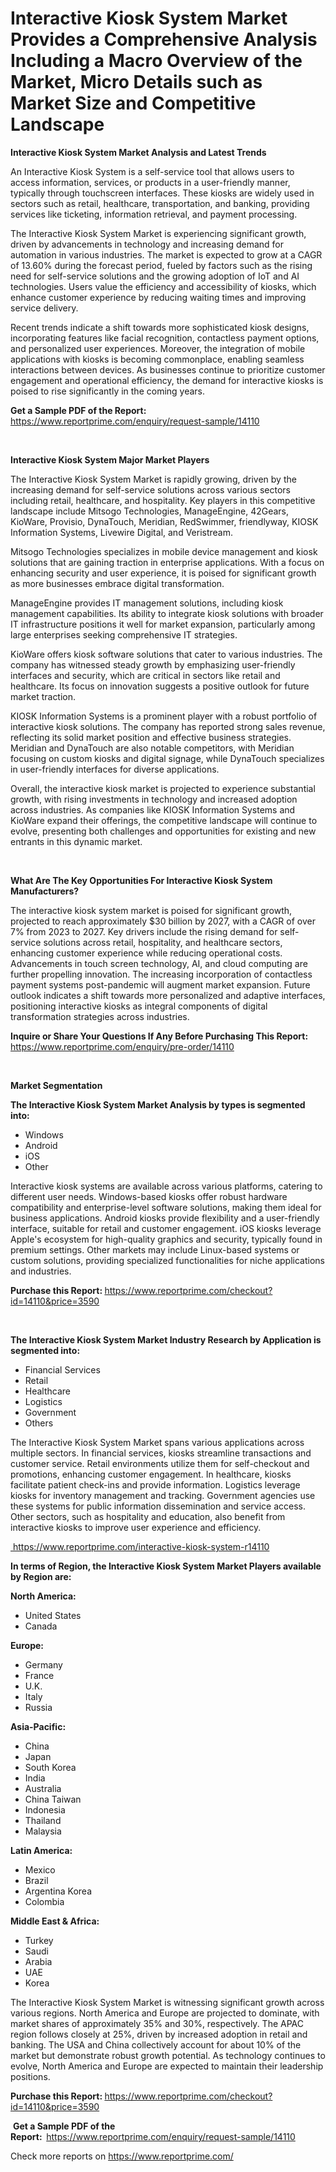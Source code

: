 <p><h1>Interactive Kiosk System Market Provides a Comprehensive Analysis Including a Macro Overview of the Market, Micro Details such as Market Size and Competitive Landscape</h1></p><p><strong>Interactive Kiosk System Market Analysis and Latest Trends</strong></p>
<p><p>An Interactive Kiosk System is a self-service tool that allows users to access information, services, or products in a user-friendly manner, typically through touchscreen interfaces. These kiosks are widely used in sectors such as retail, healthcare, transportation, and banking, providing services like ticketing, information retrieval, and payment processing.</p><p>The Interactive Kiosk System Market is experiencing significant growth, driven by advancements in technology and increasing demand for automation in various industries. The market is expected to grow at a CAGR of 13.60% during the forecast period, fueled by factors such as the rising need for self-service solutions and the growing adoption of IoT and AI technologies. Users value the efficiency and accessibility of kiosks, which enhance customer experience by reducing waiting times and improving service delivery.</p><p>Recent trends indicate a shift towards more sophisticated kiosk designs, incorporating features like facial recognition, contactless payment options, and personalized user experiences. Moreover, the integration of mobile applications with kiosks is becoming commonplace, enabling seamless interactions between devices. As businesses continue to prioritize customer engagement and operational efficiency, the demand for interactive kiosks is poised to rise significantly in the coming years.</p></p>
<p><strong>Get a Sample PDF of the Report:&nbsp;</strong> <a href="https://www.reportprime.com/enquiry/request-sample/14110?utm_campaign=2819&utm_medium=2&utm_source=Github&utm_content=ia&utm_term=20032025&utm_id=interactive-kiosk-system">https://www.reportprime.com/enquiry/request-sample/14110</a></p>
<p>&nbsp;</p>
<p><strong>Interactive Kiosk System Major Market Players</strong></p>
<p><p>The Interactive Kiosk System Market is rapidly growing, driven by the increasing demand for self-service solutions across various sectors including retail, healthcare, and hospitality. Key players in this competitive landscape include Mitsogo Technologies, ManageEngine, 42Gears, KioWare, Provisio, DynaTouch, Meridian, RedSwimmer, friendlyway, KIOSK Information Systems, Livewire Digital, and Veristream.</p><p>Mitsogo Technologies specializes in mobile device management and kiosk solutions that are gaining traction in enterprise applications. With a focus on enhancing security and user experience, it is poised for significant growth as more businesses embrace digital transformation.</p><p>ManageEngine provides IT management solutions, including kiosk management capabilities. Its ability to integrate kiosk solutions with broader IT infrastructure positions it well for market expansion, particularly among large enterprises seeking comprehensive IT strategies.</p><p>KioWare offers kiosk software solutions that cater to various industries. The company has witnessed steady growth by emphasizing user-friendly interfaces and security, which are critical in sectors like retail and healthcare. Its focus on innovation suggests a positive outlook for future market traction.</p><p>KIOSK Information Systems is a prominent player with a robust portfolio of interactive kiosk solutions. The company has reported strong sales revenue, reflecting its solid market position and effective business strategies. Meridian and DynaTouch are also notable competitors, with Meridian focusing on custom kiosks and digital signage, while DynaTouch specializes in user-friendly interfaces for diverse applications.</p><p>Overall, the interactive kiosk market is projected to experience substantial growth, with rising investments in technology and increased adoption across industries. As companies like KIOSK Information Systems and KioWare expand their offerings, the competitive landscape will continue to evolve, presenting both challenges and opportunities for existing and new entrants in this dynamic market.</p></p>
<p>&nbsp;</p>
<p><strong>What Are The Key Opportunities For Interactive Kiosk System Manufacturers?</strong></p>
<p><p>The interactive kiosk system market is poised for significant growth, projected to reach approximately $30 billion by 2027, with a CAGR of over 7% from 2023 to 2027. Key drivers include the rising demand for self-service solutions across retail, hospitality, and healthcare sectors, enhancing customer experience while reducing operational costs. Advancements in touch screen technology, AI, and cloud computing are further propelling innovation. The increasing incorporation of contactless payment systems post-pandemic will augment market expansion. Future outlook indicates a shift towards more personalized and adaptive interfaces, positioning interactive kiosks as integral components of digital transformation strategies across industries.</p></p>
<p><strong>Inquire or Share Your Questions If Any Before Purchasing This Report:</strong> <a href="https://www.reportprime.com/enquiry/pre-order/14110?utm_campaign=2819&utm_medium=2&utm_source=Github&utm_content=ia&utm_term=20032025&utm_id=interactive-kiosk-system">https://www.reportprime.com/enquiry/pre-order/14110</a></p>
<p>&nbsp;</p>
<p><strong>Market Segmentation</strong></p>
<p><strong>The Interactive Kiosk System Market Analysis by types is segmented into:</strong></p>
<p><ul><li>Windows</li><li>Android</li><li>iOS</li><li>Other</li></ul></p>
<p><p>Interactive kiosk systems are available across various platforms, catering to different user needs. Windows-based kiosks offer robust hardware compatibility and enterprise-level software solutions, making them ideal for business applications. Android kiosks provide flexibility and a user-friendly interface, suitable for retail and customer engagement. iOS kiosks leverage Apple's ecosystem for high-quality graphics and security, typically found in premium settings. Other markets may include Linux-based systems or custom solutions, providing specialized functionalities for niche applications and industries.</p></p>
<p><strong>Purchase this Report:&nbsp;</strong><a href="https://www.reportprime.com/checkout?id=14110&price=3590&utm_campaign=2819&utm_medium=2&utm_source=Github&utm_content=ia&utm_term=20032025&utm_id=interactive-kiosk-system">https://www.reportprime.com/checkout?id=14110&price=3590</a></p>
<p>&nbsp;</p>
<p><strong>The Interactive Kiosk System Market Industry Research by Application is segmented into:</strong></p>
<p><ul><li>Financial Services</li><li>Retail</li><li>Healthcare</li><li>Logistics</li><li>Government</li><li>Others</li></ul></p>
<p><p>The Interactive Kiosk System Market spans various applications across multiple sectors. In financial services, kiosks streamline transactions and customer service. Retail environments utilize them for self-checkout and promotions, enhancing customer engagement. In healthcare, kiosks facilitate patient check-ins and provide information. Logistics leverage kiosks for inventory management and tracking. Government agencies use these systems for public information dissemination and service access. Other sectors, such as hospitality and education, also benefit from interactive kiosks to improve user experience and efficiency.</p></p>
<p><a href="https://www.reportprime.com/interactive-kiosk-system-r14110?utm_campaign=2819&utm_medium=2&utm_source=Github&utm_content=ia&utm_term=20032025&utm_id=interactive-kiosk-system">&nbsp;https://www.reportprime.com/interactive-kiosk-system-r14110</a></p>
<p><strong>In terms of Region, the Interactive Kiosk System Market Players available by Region are:</strong></p>
<p>
    <p> <strong> North America: </strong>
        <ul>
            <li>United States</li>
            <li>Canada</li>
        </ul>
        </p> 
    <p> <strong> Europe: </strong>
        <ul>
            <li>Germany</li>
            <li>France</li>
            <li>U.K.</li>
            <li>Italy</li>
            <li>Russia</li>
        </ul>
        </p> 
    <p> <strong> Asia-Pacific: </strong>
        <ul>
            <li>China</li>
            <li>Japan</li>
            <li>South Korea</li>
            <li>India</li>
            <li>Australia</li>
            <li>China Taiwan</li>
            <li>Indonesia</li>
            <li>Thailand</li>
            <li>Malaysia</li>
        </ul>
        </p> 
    <p> <strong> Latin America: </strong>
        <ul>
            <li>Mexico</li>
            <li>Brazil</li>
            <li>Argentina Korea</li>
            <li>Colombia</li>
        </ul>
        </p> 
    <p> <strong> Middle East & Africa: </strong>
        <ul>
            <li>Turkey</li>
            <li>Saudi</li>
            <li>Arabia</li>
            <li>UAE</li>
            <li>Korea</li>
        </ul>
    </p>
    </p>
<p><p>The Interactive Kiosk System Market is witnessing significant growth across various regions. North America and Europe are projected to dominate, with market shares of approximately 35% and 30%, respectively. The APAC region follows closely at 25%, driven by increased adoption in retail and banking. The USA and China collectively account for about 10% of the market but demonstrate robust growth potential. As technology continues to evolve, North America and Europe are expected to maintain their leadership positions.</p></p>
<p><strong>Purchase this Report: </strong><a href="https://www.reportprime.com/checkout?id=14110&price=3590&utm_campaign=2819&utm_medium=2&utm_source=Github&utm_content=ia&utm_term=20032025&utm_id=interactive-kiosk-system">https://www.reportprime.com/checkout?id=14110&price=3590</a></p>
<p>&nbsp;<strong>Get a Sample PDF of the Report:&nbsp;&nbsp;</strong><a href="https://www.reportprime.com/enquiry/request-sample/14110?utm_campaign=2819&utm_medium=2&utm_source=Github&utm_content=ia&utm_term=20032025&utm_id=interactive-kiosk-system">https://www.reportprime.com/enquiry/request-sample/14110</a></p>
<p><strong></strong></p>
<p>Check more reports on <a href="https://www.reportprime.com/?utm_campaign=2819&utm_medium=2&utm_source=Github&utm_content=ia&utm_term=20032025&utm_id=interactive-kiosk-system">https://www.reportprime.com/</a></p>